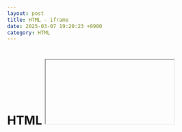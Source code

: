 ```yaml
---
layout: post
title: HTML - iframe
date: 2025-03-07 19:20:23 +0900
category: HTML
---
```

# HTML <iframe> 완벽 가이드 – 사용법부터 보안까지

`<iframe>`은 HTML 문서 내에 **다른 HTML 문서나 웹페이지를 삽입**할 수 있는 태그입니다.  
예를 들어, 유튜브 영상, 외부 사이트, 문서 뷰어 등을 불러오는 데 자주 사용됩니다.

하지만 `<iframe>`은 **보안상 주의가 필요한 태그**이기도 합니다. 이 글에서는  
`<iframe>`의 기본 구조, 실용적인 활용 예시, **보안 리스크**와 **해결책**까지 다뤄봅니다.

---

## ✅ 1. <iframe> 기본 구조

```html
<iframe src="https://example.com" width="600" height="400"></iframe>
```

### 주요 속성

| 속성          | 설명                                  |
|---------------|----------------------------------------|
| `src`         | 삽입할 외부 URL                        |
| `width`/`height` | iframe 크기 지정 (px 또는 %)         |
| `title`       | 접근성용 설명 (스크린리더에 유용)     |
| `allow`       | iframe 내 기능 허용 (카메라, 위치 등) |
| `loading`     | `"lazy"`로 설정 시 지연 로딩 가능      |
| `sandbox`     | iframe 내에서 권한 제한 (보안 필수!)  |

---

## 🧪 2. 활용 예시

### 유튜브 영상 삽입

```html
<iframe 
  width="560" 
  height="315" 
  src="https://www.youtube.com/embed/dQw4w9WgXcQ" 
  title="YouTube video player" 
  allow="accelerometer; autoplay; clipboard-write; encrypted-media; gyroscope; picture-in-picture" 
  allowfullscreen>
</iframe>
```

### 구글 지도 삽입

```html
<iframe 
  src="https://www.google.com/maps/embed?pb=..." 
  width="600" 
  height="450" 
  style="border:0;" 
  allowfullscreen="" 
  loading="lazy" 
  referrerpolicy="no-referrer-when-downgrade">
</iframe>
```

---

## 🔐 3. 보안상 문제점

`<iframe>`은 외부 콘텐츠를 불러오는 만큼, **보안상 주의가 필요한 요소**입니다.

### 1. Clickjacking (클릭 재킹)

iframe을 투명하게 오버레이해서 사용자의 클릭을 유도하는 공격.

예시:  
사용자가 보이지 않는 로그인 버튼을 클릭하게 유도해 세션 탈취.

### 2. Cross-site scripting (XSS) + iframe

취약한 사이트를 iframe으로 삽입하면 악성 스크립트가 실행될 수 있음.

### 3. 피싱 사이트 내 삽입

정상적인 사이트처럼 보이지만, iframe 내부에서 악성 동작을 수행하는 경우.

### 4. 세션 탈취 / 토큰 리플레이

iframe 내 페이지에서 세션 정보를 훔쳐서 다른 페이지로 전송할 수도 있음.

---

## 🛡️ 4. 보안 대응 방법

### ✅ 1. `sandbox` 속성 사용

`sandbox`는 iframe의 기능을 제한해주는 강력한 보안 수단입니다.

```html
<iframe src="https://example.com" sandbox></iframe>
```

| 옵션                     | 기능 설명                                       |
|--------------------------|------------------------------------------------|
| `sandbox` (단독)         | 거의 모든 기능 제한                           |
| `allow-scripts`          | JavaScript만 허용 (form 제출, 팝업 등은 차단) |
| `allow-same-origin`      | 동일 출처로 취급 (XSS 가능성이 커짐)          |
| `allow-forms`            | 폼 제출 허용                                   |
| `allow-popups`           | 팝업 창 허용                                   |

🔐 **Tip:**  
최소 권한만 열어주고, 절대적으로 필요한 권한만 선택적으로 지정하세요.

---

### ✅ 2. Content-Security-Policy (CSP) 설정

서버단에서 iframe으로 불러올 수 있는 도메인을 제한하는 방식입니다.

**HTTP 응답 헤더 예시:**

```
Content-Security-Policy: frame-ancestors 'self' https://trusted-site.com
```

- `'self'`: 현재 사이트만 iframe 삽입 가능
- `none`: 어떤 곳에서도 iframe 삽입 불가
- `https://domain.com`: 특정 도메인만 허용

> 이 설정은 **iframe을 포함하는 쪽이 아니라 포함당하는 쪽**에서 설정해야 효과가 있습니다.

---

### ✅ 3. X-Frame-Options 설정

과거부터 사용되어온 방법으로, 사이트가 **iframe으로 삽입되는 것 자체를 차단**합니다.

**예시 (응답 헤더):**

```
X-Frame-Options: DENY
```

| 값          | 설명                            |
|-------------|---------------------------------|
| `DENY`      | iframe으로 절대 삽입 불가        |
| `SAMEORIGIN`| 같은 출처에서만 삽입 가능        |
| `ALLOW-FROM uri` | 특정 URI에서만 허용 (비표준) |

> 최신 브라우저에서는 CSP `frame-ancestors`가 더 권장됩니다.

---

### ✅ 4. Referrer Policy 및 Origin 확인

iframe 내에서 민감한 작업을 수행한다면,  
**Referrer 체크** 또는 **postMessage로 출처 검증**을 필수로 해야 합니다.

```javascript
window.addEventListener("message", function(event) {
  if (event.origin !== "https://trusted-origin.com") return;
  // 안전한 메시지 처리
});
```

---

## 🧠 마무리

| 핵심 요소 | 설명 |
|-----------|------|
| `<iframe>` | 외부 콘텐츠 삽입 가능하지만 보안 위험 존재 |
| `sandbox` | iframe 기능 제한, 보안 필수 |
| `CSP` | 어떤 사이트가 iframe으로 포함 가능한지 제어 |
| `X-Frame-Options` | iframe 삽입 자체를 제한 |
| `postMessage` | 출처 기반 메시지 통신, 보안 검증 필요 |

---

## ✅ 결론

`<iframe>`은 다양한 외부 콘텐츠를 손쉽게 불러오는 데 유용하지만,  
**적절한 보안 설정 없이 사용하면 심각한 취약점이 될 수 있습니다.**

**항상 다음을 지켜주세요:**

1. **`sandbox` 속성 필수 사용**
2. **CSP로 iframe 포함 제한**
3. **출처 확인 & 메시지 검증**
4. **iframe 삽입 대상 페이지에도 보안 헤더 적용**

이제 iframe을 자신 있게, **안전하게** 활용하세요!